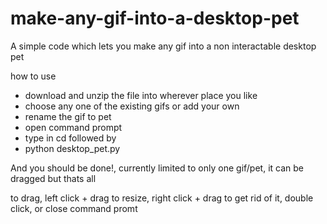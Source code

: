 # make-any-gif-into-a-desktop-pet
A simple code which lets you make any gif into a non interactable desktop pet 


how to use

- download and unzip the file into wherever place you like
- choose any one of the existing gifs or add your own
- rename the gif to pet
- open command prompt
- type in cd <location of the python file>
followed by
- python desktop_pet.py

And you should be done!, currently limited to only one gif/pet, it can be dragged but thats all

to drag, left click + drag
to resize, right click + drag
to get rid of it, double click, or close command promt
